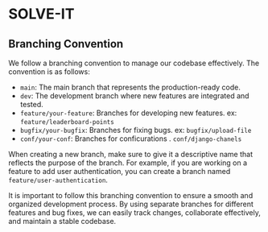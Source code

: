 # SOLVE-IT



## Branching Convention
We follow a branching convention to manage our codebase effectively. The convention is as follows:

- `main`: The main branch that represents the production-ready code.
- `dev`: The development branch where new features are integrated and tested.
- `feature/your-feature`: Branches  for developing new features. ex: `feature/leaderboard-points`
- `bugfix/your-bugfix`: Branches  for fixing bugs. ex: `bugfix/upload-file`
- `conf/your-conf`: Branches  for conficurations . `conf/django-chanels`

<!-- - `hotfix/your-hotfix`: Branches created for critical bug fixes in the production code. These branches are created from the `main` branch and merged back into it once the hotfix is complete. -->

When creating a new branch, make sure to give it a descriptive name that reflects the purpose of the branch. For example, if you are working on a feature to add user authentication, you can create a branch named `feature/user-authentication`.

It is important to follow this branching convention to ensure a smooth and organized development process. By using separate branches for different features and bug fixes, we can easily track changes, collaborate effectively, and maintain a stable codebase.

<!-- ## Description
SOLVE-IT is a project aimed at solving complex problems using innovative solutions. This repository contains the source code and documentation for the project.

## Features
- Feature 1: Lorem ipsum dolor sit amet, consectetur adipiscing elit.
- Feature 2: Sed do eiusmod tempor incididunt ut labore et dolore magna aliqua.
- Feature 3: Ut enim ad minim veniam, quis nostrud exercitation ullamco laboris.

## Installation
1. Clone the repository: `git clone https://github.com/your-username/solve-it.git`
2. Install the dependencies: `npm install`

## Usage
1. Run the application: `npm start`
2. Open your browser and navigate to `http://localhost:3000`

## Contributing
Contributions are welcome! If you would like to contribute to this project, please follow these steps:
1. Fork the repository
2. Create a new branch: `git checkout -b feature/your-feature`
3. Make your changes and commit them: `git commit -m 'Add your feature'`
4. Push to the branch: `git push origin feature/your-feature`
5. Submit a pull request

## License
This project is licensed under the [MIT License](LICENSE).

## Contact
For any inquiries or feedback, please contact us at solve-it@example.com. -->
